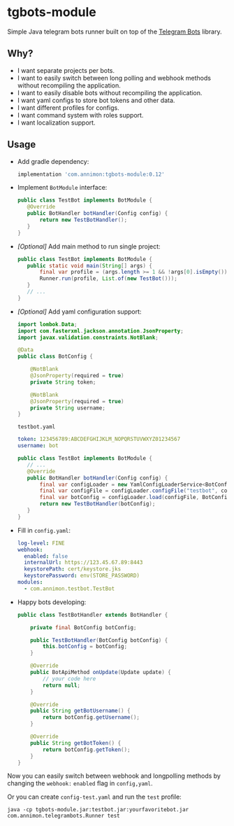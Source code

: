 # tgbots-module

Simple Java telegram bots runner built on top of the [Telegram Bots](https://github.com/rubenlagus/TelegramBots) library.

## Why?

 - I want separate projects per bots.
 - I want to easily switch between long polling and webhook methods without recompiling the application.
 - I want to easily disable bots without recompiling the application.
 - I want yaml configs to store bot tokens and other data.
 - I want different profiles for configs.
 - I want command system with roles support.
 - I want localization support.
 
## Usage
 
 - Add gradle dependency:
 
    ```groovy
    implementation 'com.annimon:tgbots-module:0.12'
    ```

 - Implement `BotModule` interface:
 
    ```java
    public class TestBot implements BotModule {   
       @Override
       public BotHandler botHandler(Config config) {
           return new TestBotHandler();
       }
    }
    ```
 
 - _[Optional]_ Add main method to run single project:
 
    ```java
    public class TestBot implements BotModule {   
       public static void main(String[] args) {
           final var profile = (args.length >= 1 && !args[0].isEmpty()) ? args[0] : "";
           Runner.run(profile, List.of(new TestBot()));
       }
       // ...
    }
    ```
 
 - _[Optional]_ Add yaml configuration support:
 
    ```java
    import lombok.Data;
    import com.fasterxml.jackson.annotation.JsonProperty;
    import javax.validation.constraints.NotBlank;
    
    @Data
    public class BotConfig {
    
        @NotBlank
        @JsonProperty(required = true)
        private String token;
    
        @NotBlank
        @JsonProperty(required = true)
        private String username;
    }
    ```
    
    `testbot.yaml`
    ```yaml
    token: 123456789:ABCDEFGHIJKLM_NOPQRSTUVWXYZ01234567
    username: bot
    ```
    
    ```java
    public class TestBot implements BotModule {   
       // ...
       @Override
       public BotHandler botHandler(Config config) {
           final var configLoader = new YamlConfigLoaderService<BotConfig>();
           final var configFile = configLoader.configFile("testbot", config.getProfile());
           final var botConfig = configLoader.load(configFile, BotConfig.class);
           return new TestBotHandler(botConfig);
       }
    }
    ```

 - Fill in `config.yaml`:
 
    ```yaml
    log-level: FINE
    webhook:
      enabled: false
      internalUrl: https://123.45.67.89:8443
      keystorePath: cert/keystore.jks
      keystorePassword: env(STORE_PASSWORD)
    modules:
      - com.annimon.testbot.TestBot
    ```
 
 - Happy bots developing:
 
    ```java
    public class TestBotHandler extends BotHandler {
    
        private final BotConfig botConfig;
    
        public TestBotHandler(BotConfig botConfig) {
            this.botConfig = botConfig;
        }
    
        @Override
        public BotApiMethod onUpdate(Update update) {
            // your code here
            return null;
        }
    
        @Override
        public String getBotUsername() {
            return botConfig.getUsername();
        }
    
        @Override
        public String getBotToken() {
            return botConfig.getToken();
        }
    }
    ```

Now you can easily switch between webhook and longpolling methods by changing the `webhook:` `enabled` flag in `config,yaml`.

Or you can create `config-test.yaml` and run the `test` profile:

```
java -cp tgbots-module.jar:testbot.jar:yourfavoritebot.jar com.annimon.telegrambots.Runner test
```

